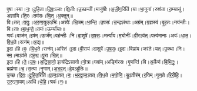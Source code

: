 

  
ए॒षा।स्या।नः॒।दु॒हि॒ता।दि॒वः॒ऽजाः।क्षि॒तीः।उ॒च्छन्ती॑।मानु॑षीः।अ॒जी॒ग॒रिति॑।या।भा॒नुना॑।रुश॑ता।रा॒म्यासु॑।अज्ञा॑यि।ति॒रः।तम॑सः।चि॒त्।अ॒क्तून्॥  
वि।तत्।य॒युः॒।अ॒रु॒ण॒युक्ऽभिः॑।अश्वैः॑।चि॒त्रम्।भा॒न्ति॒।उ॒षसः॑।च॒न्द्रऽर॑थाः।अग्र॑म्।य॒ज्ञस्य॑।बृ॒ह॒तः।नय॑न्तीः।वि।ताः।बा॒ध॒न्ते॒।तमः॑।ऊर्म्या॑याः॥  
श्रवः॑।वाज॑म्।इष॑म्।ऊर्ज॑म्।वह॑न्तीः।नि।दा॒शुषे॑।उ॒ष॒सः॒।मर्त्या॑य।म॒घोनीः॑।वी॒रऽव॑त्।पत्य॑मानाः।अवः॑।धा॒त॒।वि॒ध॒ते।रत्न॑म्।अ॒द्य॥  
इ॒दा।हि।वः॒।वि॒ध॒ते।रत्न॑म्।अस्ति॑।इ॒दा।वी॒राय॑।दाशुषे॑।उ॒ष॒सः॒।इ॒दा।विप्रा॑य।जर॑ते।यत्।उ॒क्था।नि।स्म॒।माऽव॑ते।व॒ह॒थ॒।पु॒रा।चि॒त्॥  
इ॒दा।हि।ते॒।उ॒षः॒।अ॒द्रि॒सा॒नो॒ इत्य॑द्रिऽसानो।गो॒त्रा।गवा॑म्।अङ्गि॑रसः।गृ॒णन्ति॑।वि।अ॒र्केण॑।बि॒भि॒दुः॒।ब्रह्म॑णा।च॒।स॒त्या।नृ॒णाम्।अ॒भ॒व॒त्।दे॒वऽहू॑तिः॥  
उ॒च्छ।दि॒वः॒।दु॒हि॒त॒रिति॑।प्र॒त्न॒ऽवत्।नः॒।भ॒र॒द्वा॒ज॒ऽवत्।वि॒ध॒ते।म॒घो॒नि॒।सु॒ऽवीर॑म्।र॒यिम्।गृ॒ण॒ते।रि॒री॒हि॒।उ॒रु॒ऽगा॒यम्।अधि॑।धे॒हि॒।श्रवः॑।नः॒॥  
